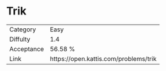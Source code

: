 # Trik

<table>
    <tr>
        <td>Category</td>
        <td>Easy</td>
    </tr>
    <tr>
        <td>Diffulty</td>
        <td>1.4</td>
    </tr>
    <tr>
        <td>Acceptance</td>
        <td>56.58 %</td>
    </tr>
    <tr>
        <td>Link</td>
        <td>https://open.kattis.com/problems/trik</td>
    </tr>
</table>